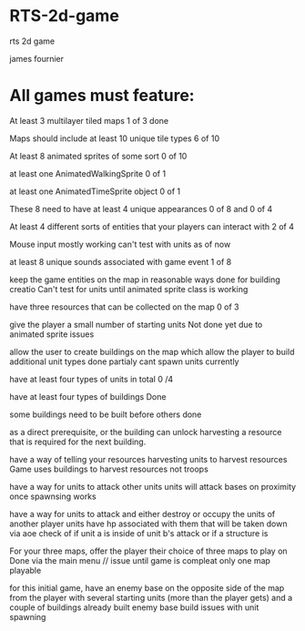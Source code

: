 # RTS-2d-game
rts 2d game
<p>james fournier</p>
<h1>All games must feature:</h1>
<p>At least 3 multilayer tiled maps 1 of 3 done</p>
<p>Maps should include at least 10 unique tile types 6 of 10</p>
<p>At least 8 animated sprites of some sort 0 of 10</p>
<p>at least one AnimatedWalkingSprite 0 of 1</p>
<p>at least one AnimatedTimeSprite object 0 of 1</p>
<p>These 8 need to have at least 4 unique appearances 0 of 8 and 0 of 4</p>
<p>At least 4 different sorts of entities that your players can interact with 2 of 4</p>
<p>Mouse input mostly working can't test with units as of now</p>
<p>at least 8 unique sounds associated with game event 1 of 8</p>
<p>keep the game entities on the map in reasonable ways done for building creatio Can't test for units until animated sprite class is working</p>
<p>have three resources that can be collected on the map 0 of 3</p>
<p>give the player a small number of starting units  Not done yet due to animated sprite issues</p>
<p>allow the user to create buildings on the map which allow the player to build additional unit types  done partialy cant spawn units currently</p>
<p>have at least four types of units in total 0 /4</p>
<p>have at least four types of buildings Done</p>
<p>some buildings need to be built before others done</p>
<p> as a direct prerequisite, or the building can unlock harvesting a resource that is required for the next building.</p>
<p>have a way of telling your resources harvesting units to harvest resources Game uses buildings to harvest resources not troops</p>
<p>have a way for units to attack other units units will attack bases on proximity once spawnsing works</p>
<p>have a way for units to attack and either destroy or occupy the units of another player units have hp associated with them that will be taken down via aoe check of if unit a is inside of unit b's attack or if a structure is</p>
<p>For your three maps, offer the player their choice of three maps to play on Done via the main menu // issue until game is compleat only one map playable</p>
<p>for this initial game, have an enemy base on the opposite side of the map from the player with several starting units (more than the player gets) and a couple of buildings already built enemy base build issues with unit spawning</p>
